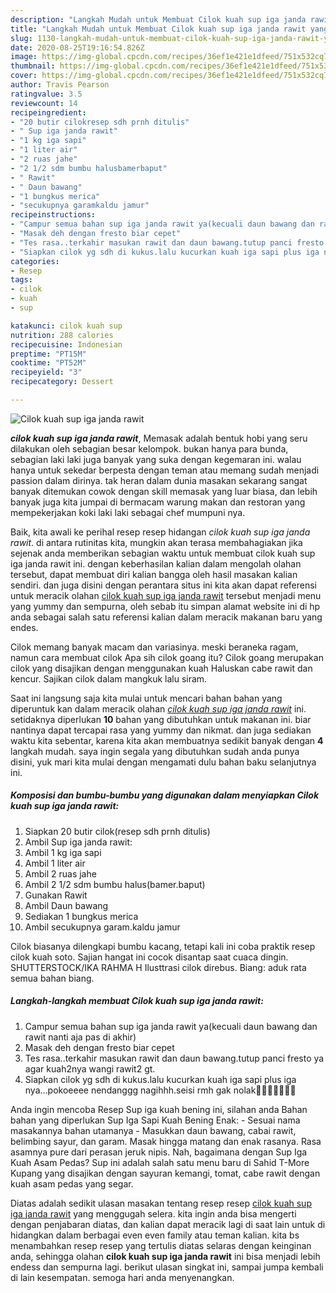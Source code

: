 ```yaml
---
description: "Langkah Mudah untuk Membuat Cilok kuah sup iga janda rawit yang nikmat"
title: "Langkah Mudah untuk Membuat Cilok kuah sup iga janda rawit yang nikmat"
slug: 1130-langkah-mudah-untuk-membuat-cilok-kuah-sup-iga-janda-rawit-yang-nikmat
date: 2020-08-25T19:16:54.826Z
image: https://img-global.cpcdn.com/recipes/36ef1e421e1dfeed/751x532cq70/cilok-kuah-sup-iga-janda-rawit-foto-resep-utama.jpg
thumbnail: https://img-global.cpcdn.com/recipes/36ef1e421e1dfeed/751x532cq70/cilok-kuah-sup-iga-janda-rawit-foto-resep-utama.jpg
cover: https://img-global.cpcdn.com/recipes/36ef1e421e1dfeed/751x532cq70/cilok-kuah-sup-iga-janda-rawit-foto-resep-utama.jpg
author: Travis Pearson
ratingvalue: 3.5
reviewcount: 14
recipeingredient:
- "20 butir cilokresep sdh prnh ditulis"
- " Sup iga janda rawit"
- "1 kg iga sapi"
- "1 liter air"
- "2 ruas jahe"
- "2 1/2 sdm bumbu halusbamerbaput"
- " Rawit"
- " Daun bawang"
- "1 bungkus merica"
- "secukupnya garamkaldu jamur"
recipeinstructions:
- "Campur semua bahan sup iga janda rawit ya(kecuali daun bawang dan rawit nanti aja pas di akhir)"
- "Masak deh dengan fresto biar cepet"
- "Tes rasa..terkahir masukan rawit dan daun bawang.tutup panci fresto ya agar kuah2nya wangi rawit2 gt."
- "Siapkan cilok yg sdh di kukus.lalu kucurkan kuah iga sapi plus iga nya...pokoeeee nendanggg nagihhh.seisi rmh gak nolak🤤🤤🤤🤤🤤🤤😁"
categories:
- Resep
tags:
- cilok
- kuah
- sup

katakunci: cilok kuah sup 
nutrition: 288 calories
recipecuisine: Indonesian
preptime: "PT15M"
cooktime: "PT52M"
recipeyield: "3"
recipecategory: Dessert

---
```



![Cilok kuah sup iga janda rawit](https://img-global.cpcdn.com/recipes/36ef1e421e1dfeed/751x532cq70/cilok-kuah-sup-iga-janda-rawit-foto-resep-utama.jpg)

<b><i>cilok kuah sup iga janda rawit</i></b>, Memasak adalah bentuk hobi yang seru dilakukan oleh sebagian besar kelompok. bukan hanya para bunda, sebagian laki laki juga banyak yang suka dengan kegemaran ini. walau hanya untuk sekedar berpesta dengan teman atau memang sudah menjadi passion dalam dirinya. tak heran dalam dunia masakan sekarang sangat banyak ditemukan cowok dengan skill memasak yang luar biasa, dan lebih banyak juga kita jumpai di bermacam warung makan dan restoran yang mempekerjakan koki laki laki sebagai chef mumpuni nya.

Baik, kita awali ke perihal resep resep hidangan <i>cilok kuah sup iga janda rawit</i>. di antara rutinitas kita, mungkin akan terasa membahagiakan jika sejenak anda memberikan sebagian waktu untuk membuat cilok kuah sup iga janda rawit ini. dengan keberhasilan kalian dalam mengolah olahan tersebut, dapat membuat diri kalian bangga oleh hasil masakan kalian sendiri. dan juga disini dengan perantara situs ini kita akan dapat referensi untuk meracik olahan <u>cilok kuah sup iga janda rawit</u> tersebut menjadi menu yang yummy dan sempurna, oleh sebab itu simpan alamat website ini di hp anda sebagai salah satu referensi kalian dalam meracik makanan baru yang endes.

Cilok memang banyak macam dan variasinya. meski beraneka ragam, namun cara membuat cilok Apa sih cilok goang itu? Cilok goang merupakan cilok yang disajikan dengan menggunakan kuah Haluskan cabe rawit dan kencur. Sajikan cilok dalam mangkuk lalu siram.


Saat ini langsung saja kita mulai untuk mencari bahan bahan yang diperuntuk kan dalam meracik olahan <u><i>cilok kuah sup iga janda rawit</i></u> ini. setidaknya diperlukan <b>10</b> bahan yang dibutuhkan untuk makanan ini. biar nantinya dapat tercapai rasa yang yummy dan nikmat. dan juga sediakan waktu kita sebentar, karena kita akan membuatnya sedikit banyak dengan <b>4</b> langkah mudah. saya ingin segala yang dibutuhkan sudah anda punya disini, yuk mari kita mulai dengan mengamati dulu bahan baku selanjutnya ini.

<!--inarticleads1-->

##### Komposisi dan bumbu-bumbu yang digunakan dalam menyiapkan Cilok kuah sup iga janda rawit:

1. Siapkan 20 butir cilok(resep sdh prnh ditulis)
1. Ambil  Sup iga janda rawit:
1. Ambil 1 kg iga sapi
1. Ambil 1 liter air
1. Ambil 2 ruas jahe
1. Ambil 2 1/2 sdm bumbu halus(bamer.baput)
1. Gunakan  Rawit
1. Ambil  Daun bawang
1. Sediakan 1 bungkus merica
1. Ambil secukupnya garam.kaldu jamur


Cilok biasanya dilengkapi bumbu kacang, tetapi kali ini coba praktik resep cilok kuah soto. Sajian hangat ini cocok disantap saat cuaca dingin. SHUTTERSTOCK/IKA RAHMA H Ilusttrasi cilok direbus. Biang: aduk rata semua bahan biang. 

<!--inarticleads2-->

##### Langkah-langkah membuat Cilok kuah sup iga janda rawit:

1. Campur semua bahan sup iga janda rawit ya(kecuali daun bawang dan rawit nanti aja pas di akhir)
1. Masak deh dengan fresto biar cepet
1. Tes rasa..terkahir masukan rawit dan daun bawang.tutup panci fresto ya agar kuah2nya wangi rawit2 gt.
1. Siapkan cilok yg sdh di kukus.lalu kucurkan kuah iga sapi plus iga nya...pokoeeee nendanggg nagihhh.seisi rmh gak nolak🤤🤤🤤🤤🤤🤤😁


Anda ingin mencoba Resep Sup iga kuah bening ini, silahan anda Bahan bahan yang diperlukan Sup Iga Sapi Kuah Bening Enak: - Sesuai nama masakannya bahan utamanya - Masukkan daun bawang, cabai rawit, belimbing sayur, dan garam. Masak hingga matang dan enak rasanya. Rasa asamnya pure dari perasan jeruk nipis. Nah, bagaimana dengan Sup Iga Kuah Asam Pedas? Sup ini adalah salah satu menu baru di Sahid T-More Kupang yang disajikan dengan sayuran kemangi, tomat, cabe rawit dengan kuah asam pedas yang segar. 

Diatas adalah sedikit ulasan masakan tentang resep resep <u>cilok kuah sup iga janda rawit</u> yang menggugah selera. kita ingin anda bisa mengerti dengan penjabaran diatas, dan kalian dapat meracik lagi di saat lain untuk di hidangkan dalam berbagai even even family atau teman kalian. kita bs menambahkan resep resep yang tertulis diatas selaras dengan keinginan anda, sehingga olahan <b>cilok kuah sup iga janda rawit</b> ini bisa menjadi lebih endess dan sempurna lagi. berikut ulasan singkat ini, sampai jumpa kembali di lain kesempatan. semoga hari anda menyenangkan.
